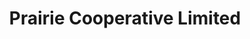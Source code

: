 ---
title: "Prairie Cooperative Limited"
url: /melville/prairie-cooperative-limited/
shop: Lebensmittel
---